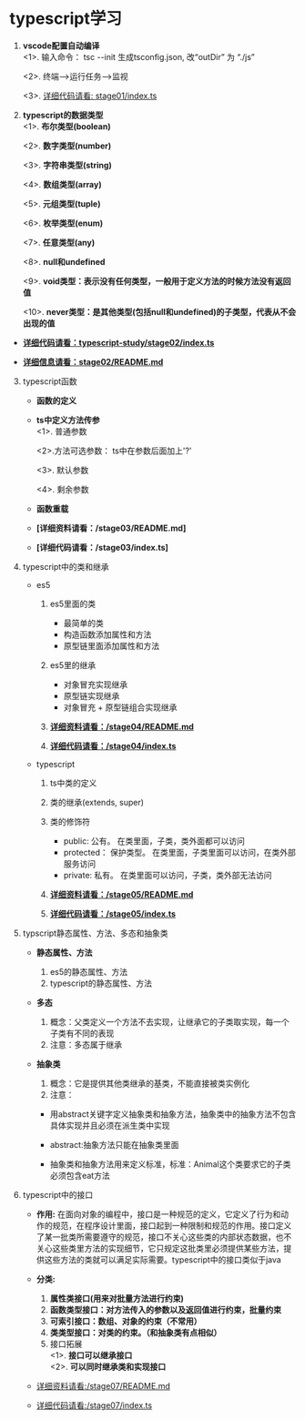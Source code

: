 # typescript学习

1. **vscode配置自动编译**   
  <1>. 输入命令： tsc --init 生成tsconfig.json, 改“outDir” 为 “./js”

   <2>. 终端-->运行任务-->监视

   <3>. [详细代码请看: stage01/index.ts](/stage01/index.ts)

2. **typescript的数据类型**   
  <1>. **布尔类型(boolean)**

   <2>. **数字类型(number)**

   <3>. **字符串类型(string)**
 
   <4>. **数组类型(array)**
  
   <5>. **元组类型(tuple)**
  
   <6>. **枚举类型(enum)**
  
   <7>. **任意类型(any)**
  
   <8>. **null和undefined**
  
   <9>. **void类型：表示没有任何类型，一般用于定义方法的时候方法没有返回值**
  
   <10>. **never类型：是其他类型(包括null和undefined)的子类型，代表从不会出现的值** 
  
  * **[详细代码请看：typescript-study/stage02/index.ts](/stage02/index.ts)**

  * **[详细信息请看：stage02/README.md](/stage02/README.md)**

3. typescript函数    
   * **函数的定义**  
 
   * **ts中定义方法传参**   
      <1>. 普通参数

       <2>.方法可选参数： ts中在参数后面加上'?'

       <3>. 默认参数

       <4>. 剩余参数

   * **函数重载**
  
   * **[详细资料请看：/stage03/README.md]**

   * **[详细代码请看：/stage03/index.ts]**

4. typescript中的类和继承   
   * es5   
      1. es5里面的类
          * 最简单的类
          * 构造函数添加属性和方法
          * 原型链里面添加属性和方法
   
      2. es5里的继承
          * 对象冒充实现继承
          * 原型链实现继承
          * 对象冒充 + 原型链组合实现继承
      
      3. **[详细资料请看：/stage04/README.md](/stage04/README.md)**
      4. **[详细代码请看：/stage04/index.ts](/stage04/index.ts)**
   
   * typescript
      1. ts中类的定义
      2. 类的继承(extends, super)
      3. 类的修饰符
         * public: 公有。  在类里面，子类，类外面都可以访问
         * protected： 保护类型。  在类里面，子类里面可以访问，在类外部服务访问
         * private: 私有。 在类里面可以访问，子类，类外部无法访问

      4. **[详细资料请看：/stage05/README.md](/stage05/README.md)**
      5. **[详细代码请看：/stage05/index.ts](/stage05/index.ts)**

5. typscript静态属性、方法、多态和抽象类
   * **静态属性、方法**
      1. es5的静态属性、方法
      2. typescript的静态属性、方法

   * **多态**
      1. 概念：父类定义一个方法不去实现，让继承它的子类取实现，每一个子类有不同的表现
      2. 注意：多态属于继承

   * **抽象类**
      1. 概念：它是提供其他类继承的基类，不能直接被类实例化
      2. 注意：
        * 用abstract关键字定义抽象类和抽象方法，抽象类中的抽象方法不包含具体实现并且必须在派生类中实现

        * abstract:抽象方法只能在抽象类里面

        * 抽象类和抽象方法用来定义标准，标准：Animal这个类要求它的子类必须包含eat方法

6. typescript中的接口
   * **作用:** 在面向对象的编程中，接口是一种规范的定义，它定义了行为和动作的规范，在程序设计里面，接口起到一种限制和规范的作用。接口定义了某一批类所需要遵守的规范，接口不关心这些类的内部状态数据，也不关心这些类里方法的实现细节，它只规定这批类里必须提供某些方法，提供这些方法的类就可以满足实际需要。typescript中的接口类似于java

   * **分类:**    
      1. **属性类接口(用来对批量方法进行约束)**
      2. **函数类型接口：对方法传入的参数以及返回值进行约束，批量约束**
      3. **可索引接口：数组、对象的约束（不常用）**
      4. **类类型接口：对类的约束。（和抽象类有点相似）**
      5. 接口拓展   
         <1>. **接口可以继承接口**       
         <2>. **可以同时继承类和实现接口**  

   * [详细资料请看:/stage07/README.md](/stage07/README.md)      
   * [详细代码请看:/stage07/index.ts](/stage07/index.ts) 




   

   





